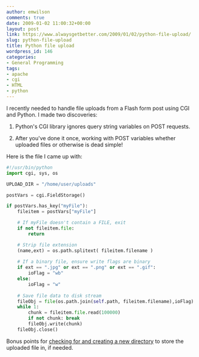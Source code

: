 ```yaml
---
author: emwilson
comments: true
date: 2009-01-02 11:00:32+00:00
layout: post
link: https://www.alwaysgetbetter.com/2009/01/02/python-file-upload/
slug: python-file-upload
title: Python file upload
wordpress_id: 146
categories:
- General Programming
tags:
- apache
- cgi
- HTML
- python
---
```


I recently needed to handle file uploads from a Flash form post using CGI and Python.  I made two discoveries:



	
  1. Python's CGI library ignores query string variables on POST requests.

	
  2. After you've done it once, working with POST variables whether uploaded files or otherwise is dead simple!



Here is the file I came up with:

```python
#!/usr/bin/python
import cgi, sys, os

UPLOAD_DIR = "/home/user/uploads"

postVars = cgi.FieldStorage()

if postVars.has_key("myFile"):
    fileitem = postVars["myFile"]

    # If myFile doesn't contain a FILE, exit
    if not fileitem.file:
        return

    # Strip file extension
    (name,ext) = os.path.splitext( fileitem.filename )
        
    # If a binary file, ensure write flags are binary
    if ext == ".jpg" or ext == ".png" or ext == ".gif":
        ioFlag = "wb"
    else:
        ioFlag = "w"
        
    # Save file data to disk stream        
    fileObj = file(os.path.join(self.path, fileitem.filename),ioFlag)
    while 1:
        chunk = fileitem.file.read(100000)
        if not chunk: break
        fileObj.write(chunk)
    fileObj.close()
```

Bonus points for [checking for and creating a new directory](/blog/2009/01/01/create-directory-in-python/) to store the uploaded file in, if needed.
